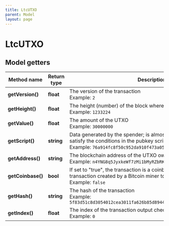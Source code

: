 ```yaml
---
title: LtcUTXO
parent: Model
layout: page
---
```


# LtcUTXO

## Model getters

Method name | Return type | Description | Notes
------------ | ------------- | ------------- | -------------
**getVersion()** | **float** | The version of the transaction <br>Example: `2` | [optional]
**getHeight()** | **float** | The height (number) of the block where the transaction is included in <br>Example: `1233224` | [optional]
**getValue()** | **float** | The amount of the UTXO <br>Example: `30000000` | [optional]
**getScript()** | **string** | Data generated by the spender; is almost always used as variables to satisfy the conditions in the pubkey script <br>Example: `76a914fc8f50c952da910f473a0533561311ad140c989b88ac` | [optional]
**getAddress()** | **string** | The blockchain address of the UTXO owner <br>Example: `n4YNG8q5JyxkeWf7zMi1bMyRZbRKK1W7or` | [optional]
**getCoinbase()** | **bool** | If set to "true", the transaction is a coinbase transaction (a transaction created by a Bitcoin miner to collect their reward) <br>Example: `false` | [optional]
**getHash()** | **string** | The hash of the transaction <br>Example: `5f83d51c8d3054012cea3011fa626b85d89442788721afd60719ab1f9ab8f78a` | [optional]
**getIndex()** | **float** | The index of the transaction output checked for the UTXO <br>Example: `0` | [optional]

